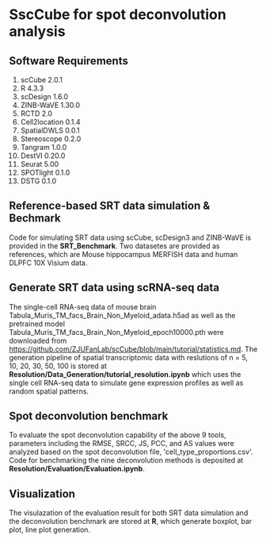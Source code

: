 # SscCube for spot deconvolution analysis
## Software Requirements
1. scCube 2.0.1
1. R 4.3.3
1. scDesign 1.6.0
1. ZINB-WaVE 1.30.0
1. RCTD 2.0
1. Cell2location 0.1.4
2. SpatialDWLS 0.0.1
3. Stereoscope 0.2.0
4. Tangram 1.0.0
5. DestVI 0.20.0
6. Seurat 5.00
7. SPOTlight 0.1.0
8. DSTG 0.1.0
## Reference-based SRT data simulation & Bechmark ##
Code for simulating SRT data using scCube, scDesign3 and ZINB-WaVE is provided in the **SRT_Benchmark**. Two datasetes are provided as references, which are Mouse hippocampus MERFISH data and human DLPFC 10X Visium data.

## Generate SRT data using scRNA-seq data ## 
The single-cell RNA-seq data of mouse brain Tabula_Muris_TM_facs_Brain_Non_Myeloid_adata.h5ad as well as the pretrained model Tabula_Muris_TM_facs_Brain_Non_Myeloid_epoch10000.pth were downloaded from https://github.com/ZJUFanLab/scCube/blob/main/tutorial/statistics.md. 
The generation pipeline of spatial transcriptomic data with reslutions of n = 5, 10, 20, 30, 50, 100 is stored at **Resolution/Data_Generation/tutorial_resolution.ipynb** which uses the single cell RNA-seq data to simulate gene expression profiles as well as random spatial patterns. 
   
## Spot deconvolution benchmark ##
To evaluate the spot deconvolution capability of the above  9 tools, parameters including the RMSE, SRCC, JS, PCC, and AS values were analyzed based on the spot deconvolution file, 'cell_type_proportions.csv'. Code for benchmarking the nine deconvolution methods is deposited at **Resolution/Evaluation/Evaluation.ipynb**.

## Visualization ##
The visulazation of the evaluation result for both SRT data simulation and the deconvolution benchmark are stored at **R**, which generate boxplot, bar plot, line plot generation.
